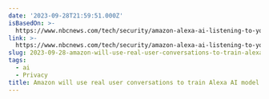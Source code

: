 ```yaml
---
date: '2023-09-28T21:59:51.000Z'
isBasedOn: >-
  https://www.nbcnews.com/tech/security/amazon-alexa-ai-listening-to-you-me-voice-save-record-rcna117205
link: >-
  https://www.nbcnews.com/tech/security/amazon-alexa-ai-listening-to-you-me-voice-save-record-rcna117205
slug: 2023-09-28-amazon-will-use-real-user-conversations-to-train-alexa-ai-model
tags:
  - ai
  - Privacy
title: Amazon will use real user conversations to train Alexa AI model
---
```


